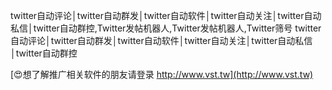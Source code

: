 twitter自动评论│twitter自动群发│twitter自动软件│twitter自动关注│twitter自动私信│twitter自动群控,Twitter发帖机器人,Twitter发帖机器人,Twitter筛号
twitter自动评论│twitter自动群发│twitter自动软件│twitter自动关注│twitter自动私信│twitter自动群控

[😍想了解推广相关软件的朋友请登录 http://www.vst.tw](http://www.vst.tw)



